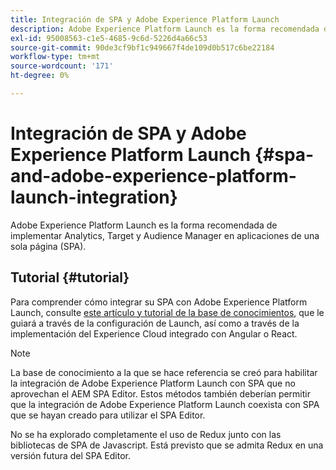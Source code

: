```yaml
---
title: Integración de SPA y Adobe Experience Platform Launch
description: Adobe Experience Platform Launch es la forma recomendada de implementar Analytics, Target y Audience Manager en SPA.
exl-id: 95008563-c1e5-4685-9c6d-5226d4a66c53
source-git-commit: 90de3cf9bf1c949667f4de109d0b517c6be22184
workflow-type: tm+mt
source-wordcount: '171'
ht-degree: 0%

---
```


# Integración de SPA y Adobe Experience Platform Launch {#spa-and-adobe-experience-platform-launch-integration}

Adobe Experience Platform Launch es la forma recomendada de implementar Analytics, Target y Audience Manager en aplicaciones de una sola página (SPA).

## Tutorial {#tutorial}

Para comprender cómo integrar su SPA con Adobe Experience Platform Launch, consulte [este artículo y tutorial de la base de conocimientos](https://helpx.adobe.com/experience-manager/kt/integration/using/launch-reference-architecture-SPA-tutorial-implement.html), que le guiará a través de la configuración de Launch, así como a través de la implementación del Experience Cloud integrado con Angular o React.

>[!NOTE]
>
>La base de conocimiento a la que se hace referencia se creó para habilitar la integración de Adobe Experience Platform Launch con SPA que no aprovechan el AEM SPA Editor. Estos métodos también deberían permitir que la integración de Adobe Experience Platform Launch coexista con SPA que se hayan creado para utilizar el SPA Editor.
>
>No se ha explorado completamente el uso de Redux junto con las bibliotecas de SPA de Javascript. Está previsto que se admita Redux en una versión futura del SPA Editor.
